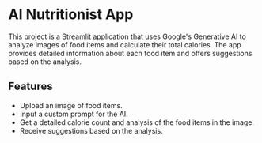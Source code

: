 # AI Nutritionist App

This project is a Streamlit application that uses Google's Generative AI to analyze images of food items and calculate their total calories. The app provides detailed information about each food item and offers suggestions based on the analysis.

## Features

- Upload an image of food items.
- Input a custom prompt for the AI.
- Get a detailed calorie count and analysis of the food items in the image.
- Receive suggestions based on the analysis.

